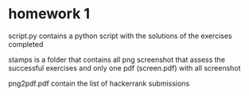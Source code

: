 # homework 1
script.py contains a python script with the solutions of the exercises completed


stamps  is a folder that contains all png screenshot that assess the successful exercises and only one pdf (screen.pdf) with all screenshot

png2pdf.pdf contain the list of hackerrank submissions
